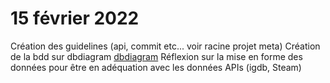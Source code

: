 # 15 février 2022

Création des guidelines (api, commit etc... voir racine projet meta)
Création de la bdd sur dbdiagram [dbdiagram](https://dbdiagram.io/d/620bbbb6485e433543b6a6a7)
Réflexion sur la mise en forme des données pour être en adéquation avec les données APIs (igdb, Steam) 